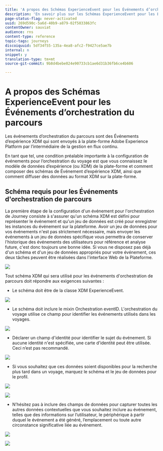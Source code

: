 ```yaml
---
title: 'A propos des Schémas ExperienceEvent pour les Événements d’orchestration du parcours '
description: 'En savoir plus sur les Schémas ExperienceEvent pour les Événements d’orchestration du parcours '
page-status-flag: never-activated
uuid: 269d590c-5a6d-40b9-a879-02f5033863fc
contentOwner: sauviat
audience: rns
content-type: reference
topic-tags: journeys
discoiquuid: 5df34f55-135a-4ea8-afc2-f9427ce5ae7b
internal: n
snippet: y
translation-type: tm+mt
source-git-commit: 9b8d4bebe024e90733cb1ae6d31b36fb6ce4b606

---
```




# A propos des Schémas ExperienceEvent pour les Événements d’orchestration du parcours

Les événements d’orchestration du parcours sont des Événements d’expérience XDM qui sont envoyés à la plate-forme Adobe Experience Platform par l’intermédiaire de la gestion en flux continu.

En tant que tel, une condition préalable importante à la configuration de événements pour l’orchestration du voyage est que vous connaissez le modèle de données d’expérience (ou XDM) de la plate-forme et comment composer des schémas de Événement d’expérience XDM, ainsi que comment diffuser des données au format XDM sur la plate-forme.

## Schéma requis pour les Événements d&#39;orchestration de parcours

La première étape de la configuration d&#39;un événement pour l&#39;orchestration de Journey consiste à s&#39;assurer qu&#39;un schéma XDM est défini pour représenter le événement et qu&#39;un jeu de données est créé pour enregistrer les instances du événement sur la plateforme. Avoir un jeu de données pour vos événements n&#39;est pas strictement nécessaire, mais envoyer les événements à un jeu de données spécifique vous permettra de conserver l&#39;historique des événements des utilisateurs pour référence et analyse future, c&#39;est donc toujours une bonne idée. Si vous ne disposez pas déjà d&#39;un schéma et d&#39;un jeu de données appropriés pour votre événement, ces deux tâches peuvent être réalisées dans l&#39;interface Web de la Plateforme.

![](../assets/schema1.png)

Tout schéma XDM qui sera utilisé pour les événements d&#39;orchestration de parcours doit répondre aux exigences suivantes :

* Le schéma doit être de la classe XDM ExperienceEvent.

![](../assets/schema2.png)

* Le schéma doit inclure le mixin Orchestration eventID. L&#39;orchestration du voyage utilise ce champ pour identifier les événements utilisés dans les voyages.

![](../assets/schema3.png)

* Déclarer un champ d&#39;identité pour identifier le sujet du événement. Si aucune identité n&#39;est spécifiée, une carte d&#39;identité peut être utilisée. Ceci n’est pas recommandé.

![](../assets/schema4.png)

* Si vous souhaitez que ces données soient disponibles pour la recherche plus tard dans un voyage, marquez le schéma et le jeu de données pour le profil.

![](../assets/schema5.png)

![](../assets/schema6.png)

* N’hésitez pas à inclure des champs de données pour capturer toutes les autres données contextuelles que vous souhaitez inclure au événement, telles que des informations sur l’utilisateur, le périphérique à partir duquel le événement a été généré, l’emplacement ou toute autre circonstance significative liée au événement.

![](../assets/schema7.png)

![](../assets/schema8.png)